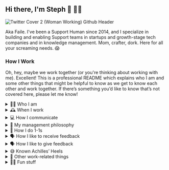 ## Hi there, I'm Steph 👋 👩‍💻

![Twitter Cover 2 (Woman Working) Github Header](https://github.com/smlundberg/smlundberg/assets/31993924/d505a7be-cd9f-4783-a8d6-c1bd85602b55)

Aka Faile. I've been a Support Human since 2014, and I specialize in building and enabling Support teams in startups and growth-stage tech companies and in knowledge management. Mom, crafter, dork. Here for all your screaming needs. 😱

### How I Work

Oh, hey, maybe we work together (or you're thinking about working with me). Excellent! This is a professional README which explains who I am and some other things that might be helpful to know as we get to know each other and work together. If there’s something you’d like to know that’s not covered here, please let me know!

<details>
  <summary>👋🏼 Who I am</summary>

  You can call me **Steph** or **Faile** and my pronouns are **she/they**, with no particular preference for either so feel free to use either at any time.

  I’ve worked in Customer Support since 2014 for tech companies like Abstract, Jyve, Khan Academy and Shortcut, and prior to that in various general operations roles for the military, local government, and small businesses from around 2006. Currently I'm doing some writing and working as a support consultant for startup and growth-stage tech companies.

  Personally, I’m a military spouse (USAF) and we have 4 kids whose ages range from 6 to 16. Our home base is in west Michigan, so we divide our time between our house there and wherever my spouse happens to be stationed. We have a corgi named Dewey, who’s not the biggest fan of bows:

  ![4988F6A5-2BBC-4562-A22C-2DDE3781A5B5_2](https://github.com/smlundberg/smlundberg/assets/31993924/0bf15d17-cb47-4b83-b5c4-e417c9b91112)

  You can find me at my [website](https://www.smlundberg.com/) or at [LinkedIn](https://www.linkedin.com/in/smlundberg/) (although fair warning, I’m not the biggest fan of LinkedIn and update it only sporadically).
</details>

<details>
  <summary>🕰️ When I work</summary>

  I’m currently in Colorado, so I’m in US Mountain Time. My hours are very flexible, but I’m generally online between 0900 ET and 2000 ET. I’m not active that entire time, of course, but I’m generally very accessible during those hours.

  ![working](https://github.com/smlundberg/smlundberg/assets/31993924/54e36b04-eb20-430d-b242-94c8edbd8a50)
</details>

<details>
  <summary>💻 How I communicate</summary>

  For everyday conversations and urgent issues during regular hours (and assuming we're in a work Slack or community together), slack me! You should be able to find me by my name **Steph Lundberg** in any Slack of which I'm a member, and I encourage you to @-mention me if you need me.

  I like to default to having public conversations as much as possible when there’s a product, team, or learning question, but if you’re more comfortable with a private conversation please do DM me.

  For slower conversations and topics that need more deliberation, email me! My email address is steph@smlundberg.com. I check my email once or twice a day, so I often will not reply immediately to an email unless I know it’s coming, so keep that in mind when choosing this as a communication method.
    
  I tend to feel more settled if I have a direct line to the goings-on at work and around my communities, so I have Slack installed on my phone and do check it periodically during off-hours. Don’t be afraid to message me in Slack if it’s not business hours; If it’s urgent, I’ll respond as soon as I see it, and if it’s not, I’ll wait until the next business day. Either way, you won’t bother me. 
    
  Having said that, I’ll do my best to respect your private time and not message you during off-hours unless it’s absolutely necessary.
    
  **IMPORTANT NOTE:** I struggle with anxiety, so if you need to chat about something (especially in DMs), I’ve found it most helpful when the context / need is included in an initial message. 
    
  **For example:**
    
   - “hey, can we chat about managing the queue over the holidays when you have a moment?” = ✅ 😄 great, I understand what’s needed!
   - “hey can we chat when you have a moment?” = ❌ 😰 oh god I’m getting fired / you hate your job and you’re quitting / the AI apocalypse has begun, your consciousness was the first to be overwritten and I’m next

  ![ai_apocalypse](https://github.com/smlundberg/smlundberg/assets/31993924/60021b11-fb54-43ec-afc3-c8e16014ced4)
</details>

<details>
<summary>👥 My management philosophy</summary>

- **I strive toward a servant leadership approach.**
    
    This means that I think of my role as a manager is to enable my team to do their best work, remove any roadblocks in their way, provide opportunities for growth and excellence, and ensure their work is appropriately recognized and celebrated. It’s also a vital part of my job to understand my leadership team’s goals for our customers and execute their vision by guiding my team in achieving those goals.
    
- **I believe we’re a team of adults who are excited about the work we do.**
    
    I believe high-functioning teams know how to do their work independently and will communicate when they’re having trouble. If I have a concern (or if a team member has a concern), we’ll work together to address it in the moment and move on once we have. 
    
- **I believe that we’re a team of growing humans.**
    
    This means we’ll fail and make mistakes and that both are vital for growth and excellence. We’re all learning together and we’re all here to help each other. We can fix anything as a team, so don’t be afraid to reach out if you’re worried about a mistake or a failure (often individual failures are actually team failures in disguise, so that’s even less reason to be worried!).
    
- **I recognize my team as experts in their work.**
    
    This means that there are going to be a good many things that they know and I don’t. I value their input and understand that for us to be a high-functioning team, I’ll need their counsel and insight, and so I seek this as often as possible.
  
![good_people_who_give_a_shit](https://github.com/smlundberg/smlundberg/assets/31993924/ac972573-eba8-44fb-a148-c8ae68161ab8)
</details>

<details>
<summary>🏓 How I do 1-1s</summary>

If we have one-on-ones together, this is your time to talk about whatever you want to talk about. We _can_ talk about work, but we don’t have to. Use this time to get to know me, talk about anything that concerns you, ask for help, tell me a bad joke, give me a kid / cat / dog / pet brief, etc.

I also feel strongly that my job as a manager is to provide a safe space free of judgement or threat where you can be honest about how you feel and what you need. If you just need me to be a sounding board, I can do that. If you need to vent, I’m here for that too. If you need me to act on something, I will, but I won’t take action on or share anything you tell me unless you specifically give me permission to do so. 

(The only caveat to this if you share something that poses a risk to you or the company, in which case I’m duty-bound to take action; one example of a situation in which I have a duty to act would be if you were experiencing harassment of some kind from someone within the company.)

I do sometimes use these meetings to give you updates I think are important / helpful or to ask your opinion on something work-related, but I’ll do my best to keep those limited to just a few minutes.

I may also on occasion use 1-1s to provide feedback or have career / developmental conversations, but (unless it comes up organically) I try not to do this without your agreement ahead of time. In other words, those conversations can always be had separately if you’d like to preserve 1-1s as a place where you can relax and guide the conversation.
</details>

<details>
<summary>🗣️ How I like to receive feedback</summary>

I try to keep a growth mindset, so I’m always looking to learn and level up. That means that I want feedback, both positive and constructive!

Over the years, I’ve learned that certain communication methods make it easier for me to understand and absorb constructive feedback. 

**Here’s what works best for me:**

- ************************************************Send it in writing first.************************************************ Send the feedback via Slack or email first, and clearly indicate what the urgency of the feedback is — is this to help optimize my work? A minor correction? Critical but not job-ending? Serious enough that my job is at risk?
- **Schedule a meeting to talk about the feedback at a later time (if needed).** We may need to talk about the feedback one-on-one — that’s fine! It’s best if we schedule a meeting after I’ve had some time to understand and absorb the feedback. The time frame really depends on the seriousness of the feedback, so it could come a few hours or a few days later.

****************************************************************If you’re a direct report giving me feedback:**************************************************************** I still prefer to receive it in the framework above, and I want to hear from you!

[I’m stealing this bit from someone else’s README](https://docs.google.com/document/d/1rnnjBjdneEzJpq8VHtsMmThP5gpBQf0R9wbzEG7eW5k/edit#), as it’s fantastic: 

Three dimensions are required for people to continue to give each other feedback:

1. **Safety:** the *unlikelihood* of being punished for giving feedback - **should be high.**
2. **Effort:** the amount of work in order to give feedback, also known as "how much do we argue when people give us feedback?" - **should be low.**
3. **Benefit:** how likely is it that giving us feedback will materially impact our behavior? - **should be high.**

I’ll do my absolute best to do well in each of those dimensions, but please tell me if I’m not.

**One last thing:** I just want to acknowledge that giving feedback to a manager is inherently stressful because of how power works in organizations. If for some reason you don’t feel comfortable coming to me directly to give your feedback, please do talk to whomever in our org you feel comfortable speaking to with my blessing. You won’t hurt my feelings (and honestly, you shouldn’t be worrying about my feelings at all!) — the important thing is that you’re being heard.
</details>
<details>
  <summary>🗣️ How I like to give feedback</summary>

I’ll give positive feedback publicly (unless you tell me you prefer otherwise) as well as privately.

For constructive feedback, it depends. If it’s feedback on something that’s team or project related, I tend to default to public transparency. 

If it’s for a team member, I give that privately according to the team member’s preferences. If they haven’t communicated any preferences to me, I’ll follow the framework I give in the section above, which is 1) Written first, 2) One-on-one to discuss after the team member has had some time to absorb.

Just as I prefer for myself when I receive feedback, I’ll share feedback in the manner that works best for you - just let me know. 

Additionally, any feedback you receive from me will be delivered with:

1. **************A clear indication of its seriousness and urgency.************** I will make it obvious whether something is just an optimization of already good work, a minor adjustment or correction, a more critical problem that needs to be fixed in a certain amount of time, or if it’s a serious, immediate risk to your continued employment.
2. **A specific context.** I’ll be sure that the context around the feedback is clear and that I’m only referencing events / topics related to this specific bit of feedback.
3. **Empathy, confidence, and trust.** Empathy in this context means (at least to me) that I offer honesty, accountability, and understanding without disappointment or judgement. Something might need to change, but I don’t expect perfection, just growth. I believe in your skill, ability, and your potential, and I trust you to do your best.
</details>

<details>
<summary>😅 Known Achilles’ Heels</summary>

We all have them! (Note: this doesn’t excuse or justify them, I just like making them known.)

I have a tendency toward perfectionism, which means I can let unattainable perfection be the enemy of good or finished.

Relatedly, I sometimes have trouble asking for help, because I can feel like I should know everything or am letting people down if I say no. If you see me doing this, do us both a kindness and call me in on it.
</details>

<details>
<summary>💼 Other work-related things</summary>

- **I’m here to help you.**
    
    Whether you’re a member of my team, a colleague, my boss, etc., a big part of my job is to help. Are you having trouble figuring something out? Are you worried about something? Is there something you want to learn? Do you need a sounding board? Whatever it is, please reach out. My favorite thing about working is being a part of team!

    ![teamwork](https://github.com/smlundberg/smlundberg/assets/31993924/c46ec2de-d30c-48be-b12f-850fc293359d)
    
- **I’m a documentation junkie.**
    
    If we know things, we should share it! That means writing it down.
    
    No, seriously. WRITE DOWN ALL THE THINGS.
    
    ![write_it_down](https://github.com/smlundberg/smlundberg/assets/31993924/ffd25240-2607-4e51-8370-5d5f44d9b81b)
    
- **I love a good project plan.**
    
    I think of plans like guardrails, not marriages — you’re not committed to a plan once you write it. Plans are there to keep you from falling off the side of the cliff accidentally, but there’s plenty of room to move and even turn around if you need to change course. If you need help making a plan, I’m your person!

  ![plan](https://github.com/smlundberg/smlundberg/assets/31993924/c2e7e642-73c5-40c5-af1e-f5e2e26e469a)

- **I’m happy to hop into a co-working session whenever.**
    
    Sometimes you just need to shoot the breeze, or feel like you’re working next to someone else. I’m here for all of your watercooler / co-working needs — just let me know!

    ![work_together](https://github.com/smlundberg/smlundberg/assets/31993924/4396d3ca-b5f8-40bd-8130-070d3d7601e6)
</details>

<details>
<summary>💃🏼 Fun stuff</summary>

**spouse’s name:** Tim

**favorite food:** all of them (just kidding it’s chocolate)

**average number of letters in children’s names:** 8.5

**favorite beverage:** coffee

**number of Lundberg parents who can correctly spell their children’s names on the first try:** 0

**silly fact:** my nickname was grace in grade school because millennials have always had an excellent grasp of irony

**favorite movie genre:** even split between 90s romantic comedies and terrible action movies

**favorite sport:** see silly fact
</details>
